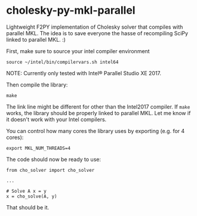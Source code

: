 # cholesky-py-mkl-parallel

Lightweight F2PY implementation of Cholesky solver that compiles with parallel MKL. The idea is to save everyone the hasse of recompiling SciPy linked to parallel MKL. :)

First, make sure to source your intel compiler environment

    source ~/intel/bin/compilervars.sh intel64

NOTE: Currently only tested with Intel® Parallel Studio XE 2017.

Then compile the library:

    make

The link line might be different for other than the Intel2017 compiler. If `make` works, the library should be properly linked to parallel MKL. Let me know if it doesn't work with your Intel compilers. 

You can control how many cores the library uses by exporting (e.g. for 4 cores):

    export MKL_NUM_THREADS=4

The code should now be ready to use:

    from cho_solver import cho_solver
    
    ...
    
    # Solve A x = y
    x = cho_solve(A, y)

That should be it.
